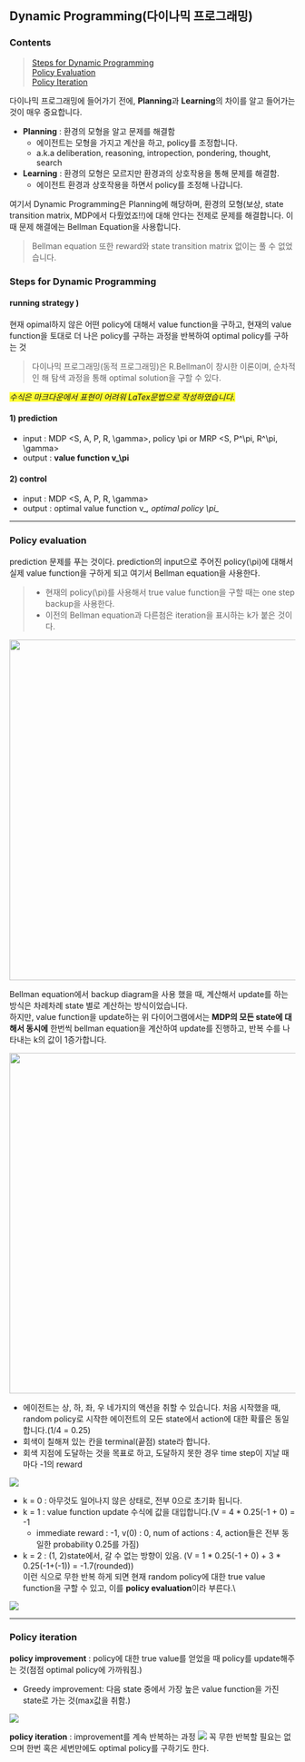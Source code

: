 ## Dynamic Programming(다이나믹 프로그래밍)
### Contents
>[Steps for Dynamic Programming](#steps-for-dinamic-programming)\
>[Policy Evaluation](#policy-evaluation)\
>[Policy Iteration](#policy-iteration)

다이나믹 프로그래밍에 들어가기 전에, **Planning**과 **Learning**의 차이를 알고 들어가는 것이 매우 중요합니다.
- **Planning** : 환경의 모형을 알고 문제를 해결함
  - 에이전트는 모형을 가지고 계산을 하고, policy를 조정합니다.
  - a.k.a deliberation, reasoning, intropection, pondering, thought, search
- **Learning** : 환경의 모형은 모르지만 환경과의 상호작용을 통해 문제를 해결함.
  - 에이전트 환경과 상호작용을 하면서 policy를 조정해 나갑니다.

여기서 Dynamic Programming은 Planning에 해당하며, 환경의 모형(보상, state transition matrix, MDP에서 다뤘었죠!!)에 대해 안다는 전제로
문제를 해결합니다. 이 때 문제 해결에는 Bellman Equation을 사용합니다.
> Bellman equation 또한 reward와 state transition matrix 없이는 풀 수 없었습니다.

### Steps for Dynamic Programming
#### running strategy )
현재 opimal하지 않은 어떤 policy에 대해서 value function을 구하고, 현재의 value function을 토대로 더 나은 policy를 구하는 과정을 반복하여
optimal policy를 구하는 것
> 다이나믹 프로그래밍(동적 프로그래밍)은 R.Bellman이 창시한 이론이며, 순차적인 해 탐색 과정을 통해 optimal solution을 구할 수 있다.


<span style= "background-color: #FFFF33"><i>수식은 마크다운에서 표현이 어려워 LaTex문법으로 작성하였습니다.</i></span>

#### 1) prediction
- input : MDP <S, A, P, R, \gamma>, policy \pi or MRP <S, P^\pi, R^\pi, \gamma>
- output : **value function v_\pi**

#### 2) control
- input :  MDP <S, A, P, R, \gamma>
- output : optimal value function v_*, optimal policy \pi_*

---
### Policy evaluation
prediction 문제를 푸는 것이다. prediction의 input으로 주어진 policy(\pi)에 대해서 실제 value function을 구하게 되고 여기서
Bellman equation을 사용한다.
> - 현재의 policy(\pi)를 사용해서 true value function을 구할 때는 one step backup을 사용한다.
>- 이전의 Bellman equation과 다른첨은 iteration을 표시하는 k가 붙은 것이다.

<img src = "https://dnddnjs.gitbooks.io/rl/content/1601b1e72a52c39d2fc6447597f0ff3b.png" width = "600">

Bellman equation에서 backup diagram을 사용 했을 때, 계산해서 update를 하는 방식은 차례차례 state 별로 계산하는 방식이었습니다.\
하지만, value function을 update하는 위 다이어그램에서는 **MDP의 모든 state에 대해서 동시에** 한번씩 bellman equation을 계산하여 update를 진행하고,
반복 수를 나타내는 k의 값이 1증가합니다.  

<img src = "https://dnddnjs.gitbooks.io/rl/content/feewa.png" width = "600">

- 에이전트는 상, 하, 좌, 우 네가지의 액션을 취할 수 있습니다. 처음 시작했을 때, random policy로 시작한 에이전트의 모든 state에서 action에 대한 확률은
동일합니다.(1/4 = 0.25)
- 회색이 칠해져 있는 칸을 terminal(끝점) state라 합니다.
- 회색 지점에 도달하는 것을 목표로 하고, 도달하지 못한 경우 time step이 지날 때 마다 -1의 reward
<img src = "https://dnddnjs.gitbooks.io/rl/content/dp4.png">

- k = 0 : 아무것도 일어나지 않은 상태로, 전부 0으로 초기화 됩니다.
- k = 1 : value function update 수식에 값을 대입합니다.(V = 4 * 0.25(-1 + 0) = -1
  - immediate reward : -1, v(0) : 0, num of actions : 4, action들은 전부 동일한 probability 0.25를 가짐)
- k = 2 : (1, 2)state에서, 갈 수 없는 방향이 있음. (V = 1 * 0.25(-1 + 0) + 3 * 0.25(-1+(-1)) = -1.7(rounded))\
이런 식으로 무한 반복 하게 되면 현재 random policy에 대한 true value function을 구할 수 있고, 이를 **policy evaluation**이라 부른다.\

<img src = "https://dnddnjs.gitbooks.io/rl/content/dp5.png">

---
### Policy iteration
**policy improvement** : policy에 대한 true value를 얻었을 때 policy를 update해주는 것(점점 optimal policy에 가까워짐.)
  - Greedy improvement: 다음 state 중에서 가장 높은 value function을 가진 state로 가는 것(max값을 취함.)
<img src = "https://dnddnjs.gitbooks.io/rl/content/bd93a4fa73cacc88bc82181ff074766d.png">

**policy iteration** : improvement를 계속 반복하는 과정
<img src = "https://dnddnjs.gitbooks.io/rl/content/6d484ed095cba2cd7a8edf50b7e4e17e.png">
꼭 무한 반복할 필요는 없으며 한번 혹은 세번만에도 optimal policy를 구하기도 한다.
